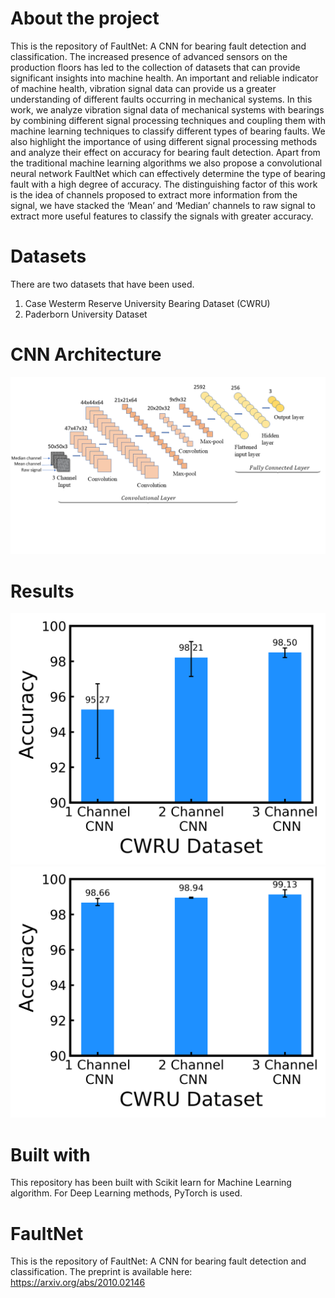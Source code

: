 # About the project
This is the repository of FaultNet: A CNN for bearing fault detection and classification.
The increased presence of advanced sensors on the production floors has led to the collection of datasets that can provide significant insights into machine health. An important and reliable indicator of machine health, vibration signal data can provide us a greater understanding of different faults occurring in mechanical systems. In this  work,  we analyze vibration signal data of mechanical systems with bearings by combining different signal processing techniques and coupling  them with machine  learning  techniques to  classify different  types  of  bearing  faults. We  also  highlight the  importance  of  using  different  signal processing methods and analyze their effect on accuracy for bearing fault detection. Apart from the traditional machine learning  algorithms  we  also  propose  a  convolutional  neural  network  FaultNet  which  can  effectively determine the type of bearing fault with a high degree of accuracy. The distinguishing factor of this work is the idea of channels proposed to extract more information from the signal, we have stacked the ‘Mean’ and ‘Median’ channels to raw signal to extract more useful features to classify the signals with greater accuracy.

# Datasets
There are two datasets that have been used. 
1. Case Westerm Reserve University Bearing Dataset (CWRU)
2. Paderborn University Dataset

# CNN Architecture
![](images/cnn.png)

# Results
![](images/results.png)
![](images/results_paderborn.png)


# Built with
This repository has been built with Scikit learn for Machine Learning algorithm. For Deep Learning methods, PyTorch is used.

 



# FaultNet

This is the repository of FaultNet: A CNN for bearing fault detection and classification. The preprint is available here: https://arxiv.org/abs/2010.02146
